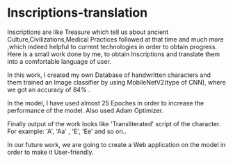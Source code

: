 # Inscriptions-translation
Inscriptions are like Treasure which tell us about ancient Culture,Civilizations,Medical Practices followed at that time and much more ,which indeed helpful to current technologies in order to obtain progress. Here is a small work done by me, to obtain Inscriptions and translate them into a comfortable language of user.

In this work, I created my own Database of handwritten characters and them trained an Image classifier by using MobileNetV2(type of CNN), where we got an accuracy of 84% .

In the model, I have used almost 25 Epoches in order to increase the performance of the model. Also used Adam Optimizer.

Finally output of the work looks like 'Transliterated' script of the character. For example: 'A', 'Aa' , 'E', 'Ee' and so on..

In our future work, we are going to create a Web application on the model in order to make it User-friendly.

